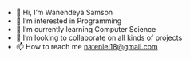 - 👋 Hi, I’m Wanendeya Samson 
- 👀 I’m interested in Programming
- 🌱 I’m currently learning Computer Science
- 💞️ I’m looking to collaborate on all kinds of projects
- 📫 How to reach me nateniel18@gmail.com

<!---
Hennessy19/Hennessy19 is a ✨ special ✨ repository because its `README.md` (this file) appears on your GitHub profile.
You can click the Preview link to take a look at your changes.
--->
